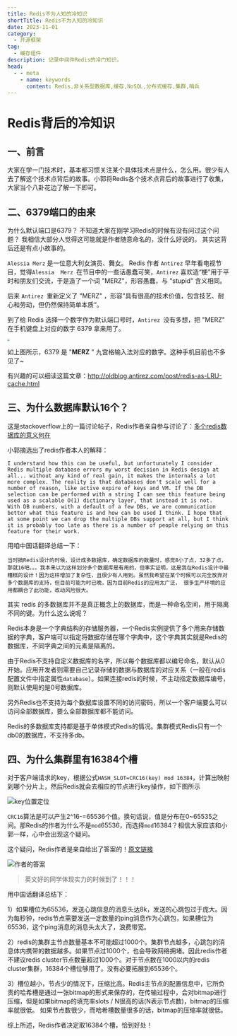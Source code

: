 ```yaml
---
title: Redis不为人知的冷知识
shortTitle: Redis不为人知的冷知识
date: 2023-11-01
category:
  - 开源框架
tag:
  - 缓存组件
description: 记录中间件Redis的冷门知识，
head:
  - - meta
    - name: keywords
      content: Redis,非关系型数据库,缓存,NoSQL,分布式缓存,集群,哨兵
---
```


# Redis背后的冷知识


## 一、前言
大家在学一门技术时，基本都习惯关注某个具体技术点是什么，怎么用。很少有人去了解这个技术点背后的故事。小郭将Redis各个技术点背后的故事进行了收集，大家当个八卦花边了解一下即可。

## 二、6379端口的由来
为什么默认端口是6379？ 
不知道大家在刚学习Redis的时候有没有问过这个问题？ 我相信大部分人觉得这可能就是作者随意命名的，没什么好说的。  其实这背后还是有点小故事的。



`Alessia Merz` 是一位意大利女演员、舞女。 Redis 作者 `Antirez` 早年看电视节目，觉得`Alessia  Merz `在节目中的一些话愚蠢可笑，`Antirez` 喜欢造“梗”用于平时和朋友们交流，于是造了一个词 "MERZ"，形容愚蠢，与 "stupid" 含义相同。

后来 `Antirez `重新定义了 "MERZ" ，形容”具有很高的技术价值，包含技艺、耐心和劳动，但仍然保持简单本质“。

到了给 Redis 选择一个数字作为默认端口号时，`Antirez `没有多想，把 "MERZ" 在手机键盘上对应的数字 6379 拿来用了。

 

<img src="http://cdn.gydblog.com/images/middleware/redis-trivia-1.png"  style="zoom: 30%;margin:0 auto;display:block"/>

如上图所示，6379 是 "**MERZ** " 九宫格输入法对应的数字。这种手机目前也不多见了~


有兴趣的可以细读这篇文章：http://oldblog.antirez.com/post/redis-as-LRU-cache.html

## 三、为什么数据库默认16个？

这是stackoverflow上的一篇讨论帖子，Redis作者亲自参与讨论了：[多个redis数据库的意义何在](https://stackoverflow.com/questions/16221563/whats-the-point-of-multiple-redis-databases)

小郭摘选出了redis作者本人的解释：

```
I understand how this can be useful, but unfortunately I consider Redis multiple database errors my worst decision in Redis design at all... without any kind of real gain, it makes the internals a lot more complex. The reality is that databases don't scale well for a number of reason, like active expire of keys and VM. If the DB selection can be performed with a string I can see this feature being used as a scalable O(1) dictionary layer, that instead it is not.
With DB numbers, with a default of a few DBs, we are communication better what this feature is and how can be used I think. I hope that at some point we can drop the multiple DBs support at all, but I think it is probably too late as there is a number of people relying on this feature for their work.
```

用咱中国话翻译总结一下：

```
当时搞Redis设计的时候，设计成多数据库，确定数据库的数量时，感觉8小了点，32多了点，那就16吧。。。我本来以为这样划分多个数据库是有用的，但事实证明，这是我在Redis设计中最糟糕的设计！因为这样增加了复杂性，且很少有人用到。虽然我希望在某个时候可以完全放弃对多个数据库的支持，但目前可能为时已晚，因为目前Redis的应用太广泛， 很多生产环境的应用都耦合了此功能，改动风险很大。
```

其实 redis 的多数据库并不是真正概念上的数据库，而是一种命名空间，用于隔离不同的键。为什么这么说呢？

Redis本身是一个字典结构的存储服务器，一个Redis实例提供了多个用来存储数据的字典，客户端可以指定将数据存储在哪个字典中，这个字典其实就是Redis的数据库，不同字典之间的元素是隔离的。

由于Redis不支持自定义数据库的名字，所以每个数据库都以编号命名，默认从0开始。应用开发者则需要自己记录存储的数据与数据库的对应关系（一般在redis配置文件中指定属性`database`）。如果连接redis的时候，不主动指定数据库编号，则默认使用的是0号数据库。

另外Redis也不支持为每个数据库设置不同的访问密码，所以一个客户端要么可以访问全部数据库，要么全部数据库都不能访问。

Redis的多数据库支持都是基于单体模式Redis的情况。集群模式Redis只有一个db0的数据库，不支持多db。

## 四、为什么集群里有16384个槽

对于客户端请求的key，根据公式`HASH_SLOT=CRC16(key) mod 16384`，计算出映射到哪个分片上，然后Redis就会去相应的节点进行key操作，如下图所示

![key位置定位](http://cdn.gydblog.com/images/middleware/redis-trivial-2.jpg)

`CRC16`算法是可以产生2^16-=65536个值。换句话说，值是分布在0~65535之间。那Redis的作者为什么不是`mod`65536，而选择`mod`16384？相信大家应该和小郭一样，心中会出现这个疑问。

这个疑问，Redis作者是亲自给出了答案的！[原文链接](https://github.com/antirez/redis/issues/2576)

![作者的答案](http://cdn.gydblog.com/images/middleware/redis-trivial-3.jpg)

> 英文好的同学体现实力的时候到了！！！

用中国话翻译总结下：

1）如果槽位为65536，发送心跳信息的消息头达8k，发送的心跳包过于庞大。因为每秒钟，redis节点需要发送一定数量的ping消息作为心跳包，如果槽位为65536，这个ping消息的消息头太大了，浪费带宽。

2）redis的集群主节点数量基本不可能超过1000个。集群节点越多，心跳包的消息体内携带的数据越多。如果节点过1000个，也会导致网络拥堵。因此redis作者不建议redis cluster节点数量超过1000个。对于节点数在1000以内的redis cluster集群，16384个槽位够用了。没有必要拓展到65536个。

3）槽位越小，节点少的情况下，压缩比高。Redis主节点的配置信息中，它所负责的哈希槽是通过一张bitmap的形式来保存的，在传输过程中，会对bitmap进行压缩，但是如果bitmap的填充率slots / N很高的话(N表示节点数)，bitmap的压缩率就很低。
如果节点数很少，而哈希槽数量很多的话，bitmap的压缩率就很低。


   

综上所述，Redis作者决定取16384个槽，恰到好处！
